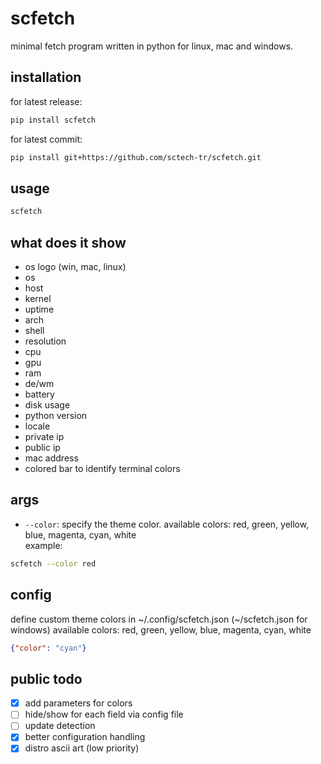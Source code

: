 # scfetch
minimal fetch program written in python for linux, mac and windows.
## installation
for latest release:
```bash
pip install scfetch
```
for latest commit:
```bash
pip install git+https://github.com/sctech-tr/scfetch.git
```
## usage
```bash
scfetch
```
## what does it show
- os logo (win, mac, linux)
- os
- host
- kernel
- uptime
- arch
- shell
- resolution
- cpu
- gpu
- ram
- de/wm
- battery
- disk usage
- python version
- locale
- private ip
- public ip
- mac address
- colored bar to identify terminal colors
## args
- `--color`: specify the theme color. available colors: red, green, yellow, blue, magenta, cyan, white  
example:
```bash
scfetch --color red
```
## config
define custom theme colors in ~/.config/scfetch.json (~/scfetch.json for windows)
available colors: red, green, yellow, blue, magenta, cyan, white
```json
{"color": "cyan"}
```
## public todo
- [x] add parameters for colors
- [ ] hide/show for each field via config file
- [ ] update detection
- [x] better configuration handling
- [x] distro ascii art (low priority)
